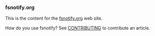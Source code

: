 ### fsnotify.org

This is the content for the [fsnotify.org](https://fsnotify.org/) web site.

How do you use fsnotify? See [CONTRIBUTING](CONTRIBUTING.md) to contribute an article.

